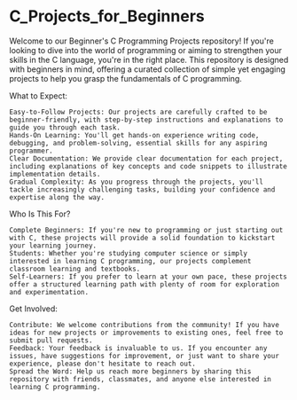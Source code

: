# C_Projects_for_Beginners

Welcome to our Beginner's C Programming Projects repository! If you're looking to dive into the world of programming or aiming to strengthen your skills in the C language, you're in the right place. This repository is designed with beginners in mind, offering a curated collection of simple yet engaging projects to help you grasp the fundamentals of C programming.

What to Expect:

    Easy-to-Follow Projects: Our projects are carefully crafted to be beginner-friendly, with step-by-step instructions and explanations to guide you through each task.
    Hands-On Learning: You'll get hands-on experience writing code, debugging, and problem-solving, essential skills for any aspiring programmer.
    Clear Documentation: We provide clear documentation for each project, including explanations of key concepts and code snippets to illustrate implementation details.
    Gradual Complexity: As you progress through the projects, you'll tackle increasingly challenging tasks, building your confidence and expertise along the way.

Who Is This For?

    Complete Beginners: If you're new to programming or just starting out with C, these projects will provide a solid foundation to kickstart your learning journey.
    Students: Whether you're studying computer science or simply interested in learning C programming, our projects complement classroom learning and textbooks.
    Self-Learners: If you prefer to learn at your own pace, these projects offer a structured learning path with plenty of room for exploration and experimentation.

Get Involved:

    Contribute: We welcome contributions from the community! If you have ideas for new projects or improvements to existing ones, feel free to submit pull requests.
    Feedback: Your feedback is invaluable to us. If you encounter any issues, have suggestions for improvement, or just want to share your experience, please don't hesitate to reach out.
    Spread the Word: Help us reach more beginners by sharing this repository with friends, classmates, and anyone else interested in learning C programming.
